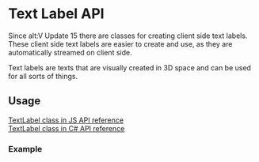 # Text Label API

Since alt:V Update 15 there are classes for creating client side text labels. These client side text labels are easier to create and use, as they are automatically streamed on client side.

Text labels are texts that are visually created in 3D space and can be used for all sorts of things.

## Usage

[TextLabel class in JS API reference](https://docs.altv.mp/js/api/alt-client.TextLabel.html)<br>
[TextLabel class in C# API reference](https://docs.altv.mp/cs/api/AltV.Net.Client.Elements.Entities.TextLabel.html)<br>

### Example
